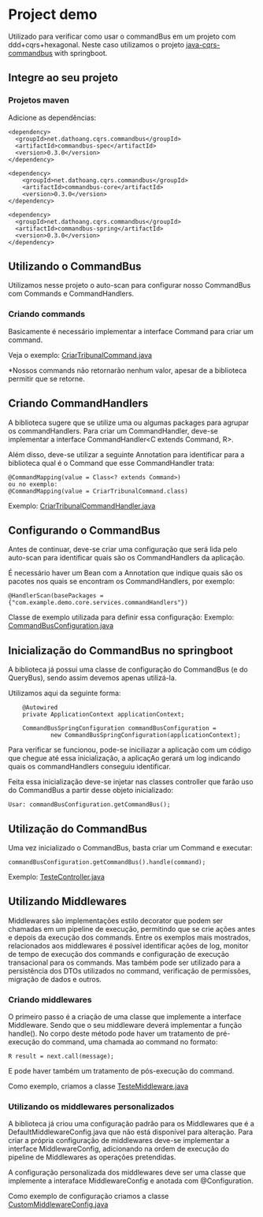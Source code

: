 # Project demo 

Utilizado para verificar como usar o commandBus em um projeto com ddd+cqrs+hexagonal.
Neste caso utilizamos o projeto [java-cqrs-commandbus](https://github.com/dathoangse/java-cqrs-commandbus) with springboot.

## Integre ao seu projeto

### Projetos maven

Adicione as dependências:

```
<dependency>
  <groupId>net.dathoang.cqrs.commandbus</groupId>
  <artifactId>commandbus-spec</artifactId>
  <version>0.3.0</version>
</dependency>

<dependency>
    <groupId>net.dathoang.cqrs.commandbus</groupId>
    <artifactId>commandbus-core</artifactId>
    <version>0.3.0</version>
</dependency>

<dependency>
  <groupId>net.dathoang.cqrs.commandbus</groupId>
  <artifactId>commandbus-spring</artifactId>
  <version>0.3.0</version>
</dependency>
```

## Utilizando o CommandBus

Utilizamos nesse projeto o auto-scan para configurar nosso CommandBus com Commands e CommandHandlers.

### Criando commands

Basicamente é necessário implementar a interface Command<R> para criar um command.

Veja o exemplo: [CriarTribunalCommand.java](src/main/java/com/example/demo/core/ports/commands/CriarTribunalCommand.java)

*Nossos commands não retornarão nenhum valor, apesar de a biblioteca permitir que se retorne.

## Criando CommandHandlers

A biblioteca sugere que se utilize uma ou algumas packages para agrupar os commandHandlers.
Para criar um CommandHandler, deve-se implementar a interface CommandHandler<C extends Command<R>, R>.

Além disso, deve-se utilizar a seguinte Annotation para identificar para a biblioteca qual é o Command que esse CommandHandler trata:

```
@CommandMapping(value = Class<? extends Command>)
ou no exemplo:
@CommandMapping(value = CriarTribunalCommand.class)
```

Exemplo: [CriarTribunalCommandHandler.java](src/main/java/com/example/demo/core/services/commandHandlers/CriarTribunalCommandHandler.java)

## Configurando o CommandBus

Antes de continuar, deve-se criar uma configuração que será lida pelo auto-scan para identificar quais são os CommandHandlers da aplicação.
 
É necessário haver um Bean com a Annotation que indique quais são os pacotes nos quais se encontram os CommandHandlers, por exemplo:

```
@HandlerScan(basePackages = {"com.example.demo.core.services.commandHandlers"})
```

Classe de exemplo utilizada para definir essa configuração:
Exemplo: [CommandBusConfiguration.java](src/main/java/com/example/demo/config/bus/CommandBusConfiguration.java)

## Inicialização do CommandBus no springboot

A biblioteca já possui uma classe de configuração do CommandBus (e do QueryBus), sendo assim devemos apenas utilizá-la.

Utilizamos aqui da seguinte forma:

```
	@Autowired
	private ApplicationContext applicationContext;

	CommandBusSpringConfiguration commandBusConfiguration = 
			new CommandBusSpringConfiguration(applicationContext);

```

Para verificar se funcionou, pode-se iniciliazar a aplicação com um código que chegue até essa inicialização, a aplicaçAo gerará um log indicando quais os commandHandlers conseguiu identificar.

Feita essa inicialização deve-se injetar nas classes controller que farão uso do CommandBus a partir desse objeto inicializado:

```
Usar: commandBusConfiguration.getCommandBus();
```

## Utilização do CommandBus

Uma vez inicializado o CommandBus, basta criar um Command e executar:

```
commandBusConfiguration.getCommandBus().handle(command);
```

Exemplo: [TesteController.java](src/main/java/com/example/demo/infrastructure/adapters/cli/TesteController.java)


## Utilizando Middlewares

Middlewares são implementações estilo decorator que podem ser chamadas em um pipeline de execução, permitindo que se crie ações antes e depois da execução dos commands.
Entre os exemplos mais mostrados, relacionados aos middlewares é possível identificar ações de log, monitor de tempo de execução dos commands e configuração de execução transacional para os commands.
Mas também pode ser utilizado para a persistência dos DTOs utilizados no command, verificação de permissões, migração de dados e outros.  

### Criando middlewares

O primeiro passo é a criação de uma classe que implemente a interface Middleware. Sendo que o seu middleware deverá implementar a função
handle(). No corpo deste método pode haver um tratamento de pré-execução do command, uma chamada ao command no formato:

```
R result = next.call(message);
```

E pode haver também um tratamento de pós-execução do command.

Como exemplo, criamos a classe [TesteMiddleware.java](src/main/java/com/example/demo/core/services/middlewares/TesteMiddleware.java)

### Utilizando os middlewares personalizados

A biblioteca já criou uma configuração padrão para os Middlewares que é a DefaultMiddlewareConfig.java que não está disponível para alteração.
Para criar a própria configuração de middlewares deve-se implementar a interface MiddlewareConfig, adicionando na ordem de execução do pipeline de Middlewares as operações pretendidas.

A configuração personalizada dos middlewares deve ser uma classe que implemente a interaface MiddlewareConfig e anotada com @Configuration.

Como exemplo de configuração criamos a classe [CustomMiddlewareConfig.java](src/main/java/com/example/demo/config/bus/CustomMiddlewareConfig.java)